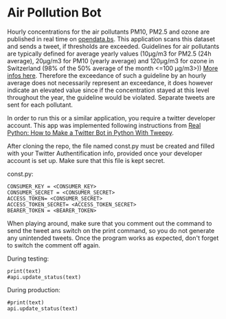 # Air Pollution Bot
Hourly concentrations for the air pollutants PM10, PM2.5 and ozone are published in real time on [opendata.bs](https://data.bs.ch/explore/dataset/100049/table/?sort=datum_zeit). This application scans this dataset and sends a tweet, if thresholds are exceeded. Guidelines for air pollutants are typically defined for average yearly values (10µg/m3 for PM2.5 (24h average), 20µg/m3 for PM10 (yearly average) and 120µg/m3 for ozone in Switzerland (98% of the 50% average of the month <=100 µg/m3>)) [More infos here](https://www.bafu.admin.ch/bafu/de/home/themen/luft/fachinformationen/luftqualitaet-in-der-schweiz/grenzwerte-fuer-die-luftbelastung/immissionsgrenzwerte-der-luftreinhalte-verordnung--lrv-.html). Therefore the exceedance of such a guideline by an hourly average does not necessarily represent an exceedance, it does however indicate an elevated value since if the concentration stayed at this level throughout the year, the guideline would be violated. Separate tweets are sent for each pollutant. 

In order to run this or a similar application, you require a twitter developer account. This app was implemented following instructions from [Real Python: How to Make a Twitter Bot in Python With Tweepy](https://data.bs.ch/explore/dataset/100049/table/?sort=datum_zeit).

After cloning the repo, the file named const.py must be created and filled with your Twitter Authentification info, provided once your developer account is set up. Make sure that this file is kept secret.

const.py:
```
CONSUMER_KEY = <CONSUMER_KEY>
CONSUMER_SECRET = <CONSUMER_SECRET>
ACCESS_TOKEN= <CONSUMER_SECRET>
ACCESS_TOKEN_SECRET= <ACCESS_TOKEN_SECRET>
BEARER_TOKEN = <BEARER_TOKEN>
```

When playing around, make sure that you comment out the command to send the tweet ans switch on the print command, so you do not generate any unintended tweets. Once the program works as expected, don't forget to switch the comment off again.

During testing:
```
print(text)
#api.update_status(text)
```
During production:
```
#print(text)
api.update_status(text)
```
